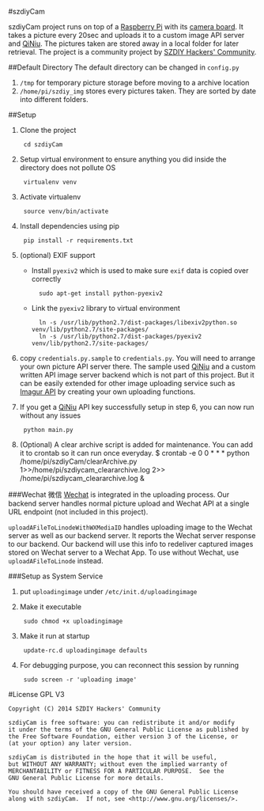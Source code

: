 #szdiyCam

szdiyCam project runs on top of a [Raspberry Pi](www.raspberrypi.org/‎) with its [camera board](www.raspberrypi.org/tag/camera-board/‎). It takes a picture every 20sec and uploads it to a custom image API server and [QiNiu](qiniu.com). The pictures taken are stored away in a local folder for later retrieval. The project is a community project by [SZDIY Hackers' Community](http://www.szdiy.org/).

##Default Directory
The default directory can be changed in `config.py`

1. `/tmp` for temporary picture storage before moving to a archive location
2. `/home/pi/szdiy_img` stores every pictures taken. They are sorted by date into different folders.

##Setup
1. Clone the project

		cd szdiyCam
		
2. Setup virtual environment to ensure anything you did inside the directory does not pollute OS

		virtualenv venv
		
3. Activate virtualenv

		source venv/bin/activate
	
4. Install dependencies using pip

		pip install -r requirements.txt 

5. (optional) EXIF support
	* Install `pyexiv2` which is used to make sure `exif` data is copied over correctly

			sudo apt-get install python-pyexiv2        
	* Link the `pyexiv2` library to virtual environment
		
			ln -s /usr/lib/python2.7/dist-packages/libexiv2python.so venv/lib/python2.7/site-packages/
			ln -s /usr/lib/python2.7/dist-packages/pyexiv2 venv/lib/python2.7/site-packages/
6. copy `credentials.py.sample` to `credentials.py`. You will need to arrange your own picture API server there. The sample used [QiNiu](qiniu.com) and a custom written API image server backend which is not part of this project. But it can be easily extended for other image uploading service such as [Imagur API](https://api.imgur.com) by creating your own uploading functions.

7. If you get a [QiNiu](qiniu.com) API key successfully setup in step 6, you can now run without any issues

		python main.py

8. (Optional) A clear archive script is added for maintenance. You can add it to crontab so it can run once everyday.
		$ crontab -e 
		0 0 * * * python /home/pi/szdiyCam/clearArchive.py 1>>/home/pi/szdiycam_cleararchive.log 2>> /home/pi/szdiycam_cleararchive.log &

###Wechat 微信
[Wechat](http://www.wechat.com/) is integrated in the uploading process. Our backend server handles normal picture upload and Wechat API at a single URL endpoint (not included in this project). 

`uploadAFileToLinodeWithWXMediaID` handles uploading image to the Wechat server as well as our  backend server. It reports the Wechat server response to our backend. Our backend will use this info to redeliver captured images stored on Wechat server to a Wechat App. To use without Wechat, use `uploadAFileToLinode` instead.

###Setup as System Service
1. put `uploadingimage` under ```/etc/init.d/uploadingimage```
2. Make it executable

		sudo chmod +x uploadingimage
		
3. Make it run at startup

		update-rc.d uploadingimage defaults

4. For debugging purpose, you can reconnect this session by running

		sudo screen -r 'uploading image'

#License
GPL V3
	
	Copyright (C) 2014 SZDIY Hackers' Community

	szdiyCam is free software: you can redistribute it and/or modify
	it under the terms of the GNU General Public License as published by
	the Free Software Foundation, either version 3 of the License, or
	(at your option) any later version.

	szdiyCam is distributed in the hope that it will be useful,
	but WITHOUT ANY WARRANTY; without even the implied warranty of
	MERCHANTABILITY or FITNESS FOR A PARTICULAR PURPOSE.  See the
	GNU General Public License for more details.

	You should have received a copy of the GNU General Public License
	along with szdiyCam.  If not, see <http://www.gnu.org/licenses/>.
